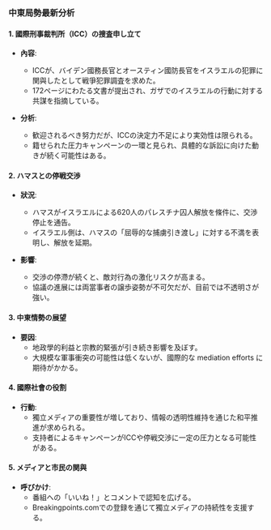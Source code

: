 ### 中東局勢最新分析

#### 1. 國際刑事裁判所（ICC）の捜査申し立て
- **內容**:  
  - ICCが、バイデン國務長官とオースティン國防長官をイスラエルの犯罪に関與したとして戦爭犯罪調査を求めた。
  - 172ページにわたる文書が提出され、ガザでのイスラエルの行動に対する共謀を指摘している。

- **分析**:  
  - 歓迎されるべき努力だが、ICCの決定力不足により実効性は限られる。
  - 籍せられた圧力キャンペーンの一環と見られ、具體的な訴訟に向けた動きが続く可能性はある。

#### 2. ハマスとの停戦交渉
- **狀況**:  
  - ハマスがイスラエルによる620人のパレスチナ囚人解放を條件に、交渉停止を通告。
  - イスラエル側は、ハマスの「屈辱的な捕虜引き渡し」に対する不満を表明し、解放を延期。

- **影響**:  
  - 交渉の停滯が続くと、敵対行為の激化リスクが高まる。
  - 協議の進展には両當事者の譲歩姿勢が不可欠だが、目前では不透明さが強い。

#### 3. 中東情勢の展望
- **要因**:  
  - 地政學的利益と宗教的緊張が引き続き影響を及ぼす。
  - 大規模な軍事衝突の可能性は低くないが、國際的な mediation efforts に期待がかかる。

#### 4. 國際社會の役割
- **行動**:  
  - 獨立メディアの重要性が増しており、情報の透明性維持を通じた和平推進が求められる。
  - 支持者によるキャンペーンがICCや停戦交渉に一定の圧力となる可能性がある。

#### 5. メディアと市民の関與
- **呼びかけ**:  
  - 番組への「いいね！」とコメントで認知を広げる。
  - Breakingpoints.comでの登録を通じて獨立メディアの持続性を支援する。